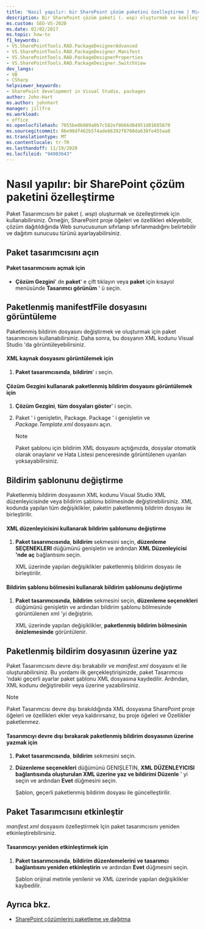 ```yaml
---
title: 'Nasıl yapılır: bir SharePoint çözüm paketini özelleştirme | Microsoft Docs'
description: Bir SharePoint çözüm paketi (. wsp) oluşturmak ve özelleştirmek için paket tasarımcısını kullanın. Paketlenmiş bildirim dosyasını görüntüleyin veya üzerine yazın. Bildirim şablonunu değiştirin.
ms.custom: SEO-VS-2020
ms.date: 02/02/2017
ms.topic: how-to
f1_keywords:
- VS.SharePointTools.RAD.PackageDesignerAdvanced
- VS.SharePointTools.RAD.PackageDesigner.Manifest
- VS.SharePointTools.RAD.PackageDesignerProperties
- VS.SharePointTools.RAD.PackageDesigner.SwitchView
dev_langs:
- VB
- CSharp
helpviewer_keywords:
- SharePoint development in Visual Studio, packages
author: John-Hart
ms.author: johnhart
manager: jillfra
ms.workload:
- office
ms.openlocfilehash: 7055be0b089a0b7c582ef0b66d84951d01685870
ms.sourcegitcommit: 86e98df462b574ade66392f8760da638fe455aa0
ms.translationtype: MT
ms.contentlocale: tr-TR
ms.lasthandoff: 11/19/2020
ms.locfileid: "94903643"
---
```

# <a name="how-to-customize-a-sharepoint-solution-package"></a>Nasıl yapılır: bir SharePoint çözüm paketini özelleştirme
  Paket Tasarımcısını bir paket (*. wsp*) oluşturmak ve özelleştirmek için kullanabilirsiniz. Örneğin, SharePoint proje öğeleri ve özellikleri ekleyebilir, çözüm dağıtıldığında Web sunucusunun sıfırlanıp sıfırlanmadığını belirtebilir ve dağıtım sunucusu türünü ayarlayabilirsiniz.

## <a name="open-the-package-designer"></a>Paket tasarımcısını açın

#### <a name="to-open-the-package-designer"></a>Paket tasarımcısını açmak için

- **Çözüm Gezgini**' de **paket**' e çift tıklayın veya **paket** için kısayol menüsünde **Tasarımcı görünüm** ' ü seçin.

## <a name="view-the-packaged-manifestffile"></a>Paketlenmiş manifestfFile dosyasını görüntüleme
 Paketlenmiş bildirim dosyasını değiştirmek ve oluşturmak için paket tasarımcısını kullanabilirsiniz. Daha sonra, bu dosyanın XML kodunu Visual Studio 'da görüntüleyebilirsiniz.

#### <a name="to-view-the-xml-source-file"></a>XML kaynak dosyasını görüntülemek için

1. **Paket tasarımcısında**, **bildirim**' ı seçin.

#### <a name="to-view-the-packaged-manifest-file-by-using-solution-explorer"></a>Çözüm Gezgini kullanarak paketlenmiş bildirim dosyasını görüntülemek için

1. **Çözüm Gezgini**, **tüm dosyaları göster**' i seçin.

2. Paket ' i genişletin, Package. Package ' i genişletin ve *Package.Template.xml* dosyasını açın.

    > [!NOTE]
    > Paket şablonu için bildirim XML dosyasını açtığınızda, dosyalar otomatik olarak onaylanır ve Hata Listesi penceresinde görüntülenen uyarıları yoksayabilirsiniz.

## <a name="change-the-manifest-template"></a>Bildirim şablonunu değiştirme
 Paketlenmiş bildirim dosyasının XML kodunu Visual Studio XML düzenleyicisinde veya bildirim şablonu bölmesinde değiştirebilirsiniz. XML kodunda yapılan tüm değişiklikler, paketin paketlenmiş bildirim dosyası ile birleştirilir.

#### <a name="to-change-the-manifest-template-by-using-the-xml-editor"></a>XML düzenleyicisini kullanarak bildirim şablonunu değiştirme

1. **Paket tasarımcısında**, **bildirim** sekmesini seçin, **düzenleme SEÇENEKLERI** düğümünü genişletin ve ardından **XML Düzenleyicisi 'nde aç** bağlantısını seçin.

     XML üzerinde yapılan değişiklikler paketlenmiş bildirim dosyası ile birleştirilir.

#### <a name="to-change-the-manifest-template-by-using-the-manifest-template-pane"></a>Bildirim şablonu bölmesini kullanarak bildirim şablonunu değiştirme

1. **Paket tasarımcısında**, **bildirim** sekmesini seçin, **düzenleme seçenekleri** düğümünü genişletin ve ardından bildirim şablonu bölmesinde görüntülenen xml 'yi değiştirin.

     XML üzerinde yapılan değişiklikler, **paketlenmiş bildirim bölmesinin önizlemesinde** görüntülenir.

## <a name="overwrite-the-packaged-manifest-file"></a>Paketlenmiş bildirim dosyasının üzerine yaz
 Paket Tasarımcısını devre dışı bırakabilir ve *manifest.xml* dosyasını el ile oluşturabilirsiniz. Bu yordamı ilk gerçekleştirişinizde, paket Tasarımcısı 'ndaki geçerli ayarlar paket şablonu XML dosyasına kaydedilir. Ardından, XML kodunu değiştirebilir veya üzerine yazabilirsiniz.

> [!NOTE]
> Paket Tasarımcısı devre dışı bırakıldığında XML dosyasına SharePoint proje öğeleri ve özellikleri ekler veya kaldırırsanız, bu proje öğeleri ve Özellikler paketlenmez.

#### <a name="to-overwrite-packaged-manifest-file-by-disabling-the-designer"></a>Tasarımcıyı devre dışı bırakarak paketlenmiş bildirim dosyasının üzerine yazmak için

1. **Paket tasarımcısında**, **bildirim** sekmesini seçin.

2. **Düzenleme seçenekleri** düğümünü GENIŞLETIN, **XML DÜZENLEYICISI bağlantısında oluşturulan XML üzerine yaz ve bildirimi Düzenle** ' yi seçin ve ardından **Evet** düğmesini seçin.

     Şablon, geçerli paketlenmiş bildirim dosyası ile güncelleştirilir.

## <a name="enable-the-package-designer"></a>Paket Tasarımcısını etkinleştir
 *manifest.xml* dosyasını özelleştirmek Için paket tasarımcısını yeniden etkinleştirebilirsiniz.

#### <a name="to-re-enable-the-designer"></a>Tasarımcıyı yeniden etkinleştirmek için

1. **Paket tasarımcısında**, **bildirim düzenlemelerini ve tasarımcı bağlantısını yeniden etkinleştirin** ve ardından **Evet** düğmesini seçin.

     Şablon orijinal metinle yenilenir ve XML üzerinde yapılan değişiklikler kaybedilir.

## <a name="see-also"></a>Ayrıca bkz.
- [SharePoint çözümlerini paketleme ve dağıtma](../sharepoint/packaging-and-deploying-sharepoint-solutions.md)
